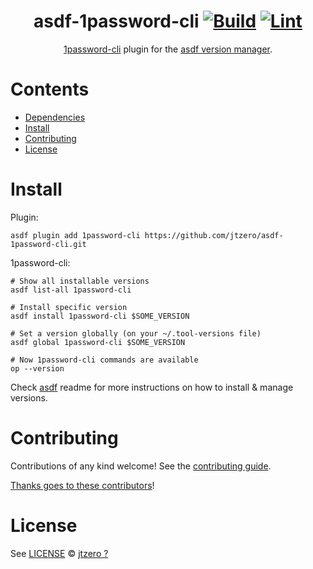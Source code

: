<div align="center">

# asdf-1password-cli [![Build](https://github.com/jtzero/asdf-1password-cli/actions/workflows/build.yml/badge.svg)](https://github.com/jtzero/asdf-1password-cli/actions/workflows/build.yml) [![Lint](https://github.com/jtzero/asdf-1password-cli/actions/workflows/lint.yml/badge.svg)](https://github.com/jtzero/asdf-1password-cli/actions/workflows/lint.yml)


[1password-cli](https://1password.com/downloads/command-line/) plugin for the [asdf version manager](https://asdf-vm.com).

</div>

# Contents

- [Dependencies](#dependencies)
- [Install](#install)
- [Contributing](#contributing)
- [License](#license)

# Install

Plugin:

```shell
asdf plugin add 1password-cli https://github.com/jtzero/asdf-1password-cli.git
```

1password-cli:

```shell
# Show all installable versions
asdf list-all 1password-cli

# Install specific version
asdf install 1password-cli $SOME_VERSION

# Set a version globally (on your ~/.tool-versions file)
asdf global 1password-cli $SOME_VERSION

# Now 1password-cli commands are available
op --version
```

Check [asdf](https://github.com/asdf-vm/asdf) readme for more instructions on how to
install & manage versions.

# Contributing

Contributions of any kind welcome! See the [contributing guide](contributing.md).

[Thanks goes to these contributors](https://github.com/jtzero/asdf-1password-cli/graphs/contributors)!

# License

See [LICENSE](LICENSE) © [jtzero ?](https://github.com/jtzero/)
